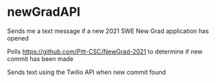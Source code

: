 # newGradAPI
Sends me a text message if a new 2021 SWE New Grad application has opened

Polls https://github.com/Pitt-CSC/NewGrad-2021 to determine if new commit has been made

Sends text using the Twilio API when new commit found